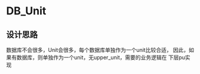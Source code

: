 # DB_Unit
## 设计思路
数据库不会很多，Unit会很多，每个数据库单独作为一个unit比较合适，
因此，如果有数据库，则单独作为一个unit，无upper_unit，需要的业务逻辑在
下层pu实现